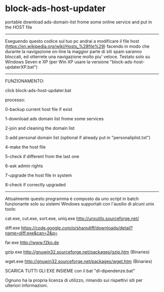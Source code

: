 # block-ads-host-updater
portable download ads-domain-list frome some online service and put in the HOST file

*************************************************************

Eseguendo questo codice sul tuo pc andrai a modificare il file host (https://en.wikipedia.org/wiki/Hosts_%28file%29) facendo in modo che durante la navigazione on-line la maggior parte di siti spam saranno bloccati, ed otterrete una navigazione molto piu' veloce.
Testato solo su Windows Seven e XP (per Win XP usare la versione "block-ads-host-updaterXP.bat")


*************************************************************

FUNZIONAMENTO:

click block-ads-host-updater.bat

processo:

0-backup current host file if exist

1-download ads domain list frome some services

2-join and cleaning the domain list

3-add personal domain list (optional if already put in "personaliplist.txt")

4-make the host file

5-check if different from the last one

6-ask admin rights

7-upgrade the host file in system

8-check if correctly upgraded


*************************************************************

Attualmente questo programma è composto da uno script in batch funzionante solo su sistemi Windows supportati con l'ausilio di alcuni unix tools:

cat.exe, cut.exe, sort.exe, uniq.exe
http://unxutils.sourceforge.net/

diff.exe
https://code.google.com/p/sharpdiff/downloads/detail?name=diff.exe&can=2&q=

far.exe
http://www.f2ko.de

gzip.exe
http://gnuwin32.sourceforge.net/packages/gzip.htm (Binaries)

wget.exe
http://gnuwin32.sourceforge.net/packages/wget.htm (Binaries)

SCARICA TUTTI GLI EXE INSIEME con il bat "dl-dipendenze.bat"

Ognuno ha la propria licenza di utilizzo, rimando sui rispettivi siti per ulteriori informazioni.
